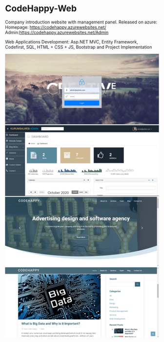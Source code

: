 # CodeHappy-Web

Company introduction website with management panel. Released on azure:
Homepage: https://codehappy.azurewebsites.net/ 
Admin:https://codehappy.azurewebsites.net/Admin

Web Applications Development: Asp.NET MVC, Entity Framework, Codefirst, SQL, HTML + CSS + JS, Bootstrap and Project Implementation

![](admin.login.jpg)
![](admin.home.jpg)
![](homepage.png)
![](home.blog.jpg)
